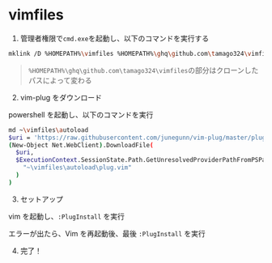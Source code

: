 # vimfiles

1. 管理者権限で`cmd.exe`を起動し、以下のコマンドを実行する

```sh
mklink /D %HOMEPATH%\vimfiles %HOMEPATH%\ghq\github.com\tamago324\vimfiles
```

> `%HOMEPATH%\ghq\github.com\tamago324\vimfiles`の部分はクローンしたパスによって変わる

2. vim-plug をダウンロード

powershell を起動し、以下のコマンドを実行

```sh
md ~\vimfiles\autoload
$uri = 'https://raw.githubusercontent.com/junegunn/vim-plug/master/plug.vim'
(New-Object Net.WebClient).DownloadFile(
  $uri,
  $ExecutionContext.SessionState.Path.GetUnresolvedProviderPathFromPSPath(
    "~\vimfiles\autoload\plug.vim"
  )
)
```

3. セットアップ

vim を起動し、`:PlugInstall` を実行

エラーが出たら、Vim を再起動後、最後 `:PlugInstall` を実行

4. 完了！
